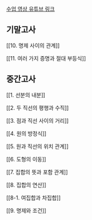 
<a href="https://www.youtube.com/playlist?list=PLZbiDKYSrfMAQX4CsuOI1cudbyMpheSH-">수업 영상 유튜브 링크</a>

## 기말고사

[[10. 명제 사이의 관계]]


[[11. 여러 가지 증명과 절대 부등식]]




## 중간고사

[[1. 선분의 내분]]


[[2. 두 직선의 평행과 수직]]


[[3. 점과 직선 사이의 거리]]


[[4. 원의 방정식]]


[[5. 원과 직선의 위치 관계]]


[[6. 도형의 이동]]


[[7. 집합의 뜻과 포함 관계]]


[[8. 집합의 연산]]


[[8-1. 여집합과 차집합]]


[[9. 명제와 조건]]



